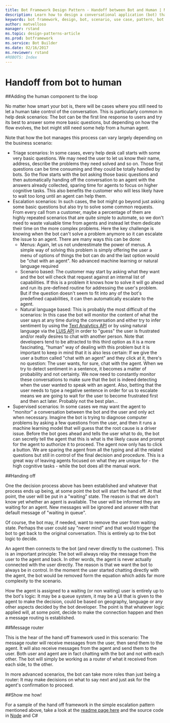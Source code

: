 ```yaml
---
title: Bot Framework Design Pattern - Handoff between Bot and Human | Microsoft Docs
description: Learn how to design a conversational application (bot) that requires handoff from bot to human.
keywords: bot framework, design, bot, scenario, use case, pattern, bot to human
author: matvelloso
manager: rstand
ms.topic: design-patterns-article
ms.prod: botframework
ms.service: Bot Builder
ms.date: 02/16/2017
ms.reviewer: rstand
#ROBOTS: Index
---
```

# Handoff from bot to human

##Adding the human component to the loop


No matter how smart your bot is, there will be cases where you still need to let a human take control of the conversation. This is particularly common in help desk scenarios: The bot can be the first line response to users and try its best to answer some more basic questions, but depending on how the flow evolves, the bot might still need some help from a human agent.

Note that how the bot manages this process can vary largely depending on the business scenario:

- Triage scenarios: In some cases, every help desk call starts with some very basic questions. We may need the user to let us know their name, address, describe the problems they need solved and so on. Those first questions can be time consuming and they could be totally handled by bots. So the flow starts with the bot asking those basic questions and then automatically handing off the conversation to an agent with the answers already collected, sparing time for agents to focus on higher cognitive tasks. This also benefits the customer who will less likely have to wait too long until an agent can help them.
- Escalation scenarios: In such cases, the bot might go beyond just asking some basic questions but also try to solve some common requests. From every call from a customer, maybe a percentage of them are highly repeated scenarios that are quite simple to automate, so we don't need to waste valuable time from agents and instead let them dedicate their time on the more complex problems. Here the key challenge is knowing when the bot can't solve a problem anymore so it can escalate the issue to an agent. There are many ways this can be done: 
	- Menus: Again, let us not underestimate the power of menus. A simple way of solving this problem is simply offering the user a menu of options of things the bot can do and the last option would be "chat with an agent". No advanced machine learning or natural language required
	- Scenario based: The customer may start by asking what they want and the bot will check that request against an internal list of capabilities. If this is a problem it knows how to solve it will go ahead and run its pre-defined routine for addressing the user's problem. But if the question doesn't seem to fit into any of the bot's predefined capabilities, it can then automatically escalate to the agent.
	- Natural language based: This is probably the most difficult of the scenarios: In this case the bot will monitor the content of what the user says at any time during the conversation and either try to infer sentiment by using the [Text Analytics API](https://www.microsoft.com/cognitive-services/en-us/text-analytics-api) or by using natural language via the [LUIS API](https://www.luis.ai) in order to "guess" the user is frustrated and/or really desires to chat with another person. Note that developers tend to be attracted to this third option as it is a more fascinating, "human" way of dealing with this problem but it is important to keep in mind that it is also less certain: If we give the user a button called "chat with an agent" and they click at it, there's no question: The user wants, for sure, chat with the agent. When we try to detect sentiment in a sentence, it becomes a matter of probability and not certainty. We now need to constantly monitor these conversations to make sure that the bot is indeed detecting when the user wanted to speak with an agent. Also, betting that the user needs to type a negative sentence in order for us to escalate means we are going to wait for the user to become frustrated first and then act later. Probably not the best plan...
- Supervised scenarios: In some cases we may want the agent to "monitor" a conversation between the bot and the user and only act when necessary. Imagine the bot is trying to diagnose computer problems by asking a few questions from the user, and then it runs a machine learning model that will guess that the root cause is a driver issue. Before the bot goes ahead and tells the user what to do, the bot can secretly tell the agent that this is what is the likely cause and prompt for the agent to authorize it to proceed. The agent now only has to click a button. We are sparing the agent from all the typing and all the related questions but still in control of the final decision and procedure. This is a great way of leaving agents focused on what they are unique for - the high cognitive tasks - while the bot does all the manual work.



##Handing off 

One the decision process above has been established and whatever that process ends up being, at some point the bot will start the hand off. At that point, the user will be put in a "waiting" state. The reason is that we don't know yet whether an agent is available. The user will be informed they are waiting for an agent. New messages will be ignored and answer with that default message of "waiting in queue".

Of course, the bot may, if needed, want to remove the user from waiting state. Perhaps the user could say "never mind" and that would trigger the bot to get back to the original conversation. This is entirely up to the bot logic to decide.

An agent then connects to the bot (and never directly to the customer). This is an important principle: The bot will always relay the message from the user to the agent and back. In other words, the agent is never actually connected with the user directly. The reason is that we want the bot to always be in control. In the moment the user started chatting directly with the agent, the bot would be removed form the equation which adds far more complexity to the scenario. 

How the agent is assigned to a waiting (or non waiting) user is entirely up to the bot's logic: It may be a queue system, it may be a UI that is given to the agent to make the decision, could be based on geography, language or any other aspects decided by the bot developer. The point is that whatever logic applied will, at some point, decide to make the connection happen and then a message routing is established. 

##Message router

This is the hear of the hand off framework used in this scenario: The message router will receive messages from the user, then send them to the agent. It will also receive messages from the agent and send them to the user. Both user and agent are in fact chatting with the bot and not with each other. The bot will simply be working as a router of what it received from each side, to the other.

In more advanced scenarios, the bot can take more roles than just being a router: It may make decisions on what to say next and just ask for the agent's confirmation to proceed.

##Show me how!

For a sample of the hand off framework in the simple escalation pattern mentioned above, take a look at the [readme page here](https://trpp24botsamples.visualstudio.com/_git/Code?path=%2FNode%2Fbot-handoff%2FREADME.md&version=GBmaster&_a=contents) and the source code in [Node](https://trpp24botsamples.visualstudio.com/_git/Code?path=%2FNode%2Fbot-handoff&version=GBmaster&_a=contents) and C#
